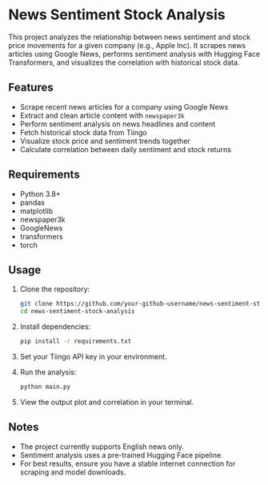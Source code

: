 # News Sentiment Stock Analysis

This project analyzes the relationship between news sentiment and stock price movements for a given company (e.g., Apple Inc). It scrapes news articles using Google News, performs sentiment analysis with Hugging Face Transformers, and visualizes the correlation with historical stock data.

## Features

- Scrape recent news articles for a company using Google News
- Extract and clean article content with `newspaper3k`
- Perform sentiment analysis on news headlines and content
- Fetch historical stock data from Tiingo
- Visualize stock price and sentiment trends together
- Calculate correlation between daily sentiment and stock returns

## Requirements

- Python 3.8+
- pandas
- matplotlib
- newspaper3k
- GoogleNews
- transformers
- torch

## Usage

1. Clone the repository:
    ```bash
    git clone https://github.com/your-github-username/news-sentiment-stock-analysis.git
    cd news-sentiment-stock-analysis
    ```

2. Install dependencies:
    ```bash
    pip install -r requirements.txt
    ```

3. Set your Tiingo API key in your environment.

4. Run the analysis:
    ```bash
    python main.py
    ```

5. View the output plot and correlation in your terminal.

## Notes

- The project currently supports English news only.
- Sentiment analysis uses a pre-trained Hugging Face pipeline.
- For best results, ensure you have a stable internet connection for scraping and model downloads.
